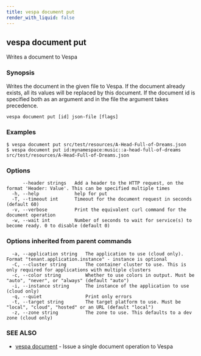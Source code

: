 ```yaml
---
title: vespa document put
render_with_liquid: false
---
```


## vespa document put

Writes a document to Vespa

### Synopsis

Writes the document in the given file to Vespa.
If the document already exists, all its values will be replaced by this document.
If the document id is specified both as an argument and in the file the argument takes precedence.

```
vespa document put [id] json-file [flags]
```

### Examples

```
$ vespa document put src/test/resources/A-Head-Full-of-Dreams.json
$ vespa document put id:mynamespace:music::a-head-full-of-dreams src/test/resources/A-Head-Full-of-Dreams.json
```

### Options

```
      --header strings   Add a header to the HTTP request, on the format 'Header: Value'. This can be specified multiple times
  -h, --help             help for put
  -T, --timeout int      Timeout for the document request in seconds (default 60)
  -v, --verbose          Print the equivalent curl command for the document operation
  -w, --wait int         Number of seconds to wait for service(s) to become ready. 0 to disable (default 0)
```

### Options inherited from parent commands

```
  -a, --application string   The application to use (cloud only). Format "tenant.application.instance" - instance is optional
  -C, --cluster string       The container cluster to use. This is only required for applications with multiple clusters
  -c, --color string         Whether to use colors in output. Must be "auto", "never", or "always" (default "auto")
  -i, --instance string      The instance of the application to use (cloud only)
  -q, --quiet                Print only errors
  -t, --target string        The target platform to use. Must be "local", "cloud", "hosted" or an URL (default "local")
  -z, --zone string          The zone to use. This defaults to a dev zone (cloud only)
```

### SEE ALSO

* [vespa document](vespa_document.html)	 - Issue a single document operation to Vespa

